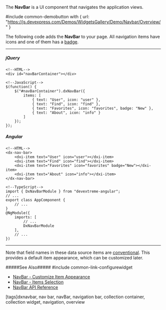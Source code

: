 The **NavBar** is a UI component that navigates the application views. 

#include common-demobutton with {
    url: "https://js.devexpress.com/Demos/WidgetsGallery/Demo/Navbar/Overview/"
}

The following code adds the **NavBar** to your page. All navigation items have icons and one of them has a [badge](/api-reference/_hidden/dxTabsItem/badge.md '/Documentation/ApiReference/UI_Widgets/dxNavBar/Configuration/items/#badge'). 

---
##### jQuery

    <!--HTML-->
    <div id="navBarContainer"></div>

    <!--JavaScript-->
    $(function() {
        $("#navBarContainer").dxNavBar({
            items: [
                { text: "User", icon: "user" },
                { text: "Find", icon: "find" },
                { text: "Favorites", icon: "favorites", badge: "New" },
                { text: "About", icon: "info" }
            ]
        });
    });

##### Angular

    <!--HTML-->
    <dx-nav-bar>
        <dxi-item text="User" icon="user"></dxi-item>
        <dxi-item text="Find" icon="find"></dxi-item>
        <dxi-item text="Favorites" icon="favorites" badge="New"></dxi-item>
        <dxi-item text="About" icon="info"></dxi-item>
    </dx-nav-bar>

    <!--TypeScript-->
    import { DxNavBarModule } from "devextreme-angular";
    // ...
    export class AppComponent {
        // ...
    }
    @NgModule({
        imports: [
            // ...
            DxNavBarModule
        ],
        // ...
    })

---

Note that field names in these data source items are [conventional](/api-reference/10%20UI%20Widgets/dxTabs/1%20Configuration/items '/Documentation/ApiReference/UI_Widgets/dxNavBar/Configuration/items/'). This provides a default item appearance, which can be customized later.

#####See Also#####
#include common-link-configurewidget
- [NavBar - Customize Item Appearance](/concepts/05%20Widgets/NavBar/05%20Customize%20Item%20Appearance.md '/Documentation/Guide/Widgets/NavBar/Customize_Item_Appearance')
- [NavBar - Items Selection](/concepts/05%20Widgets/NavBar/10%20Items%20Selection.md '/Documentation/Guide/Widgets/NavBar/Items_Selection')
- [NavBar API Reference](/api-reference/10%20UI%20Widgets/dxNavBar '/Documentation/ApiReference/UI_Widgets/dxNavBar/')

[tags]dxnavbar, nav bar, navBar, navigation bar, collection container, collection widget, navigation, overview